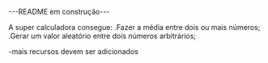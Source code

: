 ---README em construção---

A super calculadora consegue: 
.Fazer a média entre dois ou mais números;
.Gerar um valor aleatório entre dois números arbitrários;

-mais recursos devem ser adicionados
